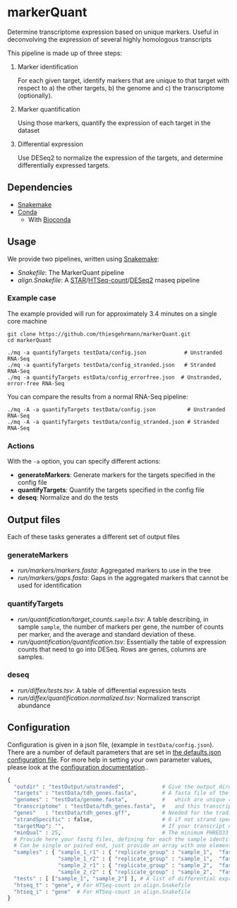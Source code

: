 # markerQuant
Determine transcriptome expression based on unique markers.
Useful in deconvolving the expression of several highly homologous transcripts

This pipeline is made up of three steps:
1. Marker identification

   For each given target, identify markers that are unique to that target with respect to a) the other targets, b) the genome and c) the transcriptome (optionally).
2. Marker quantification

   Using those markers, quantify the expression of each target in the dataset
3. Differential expression

   Use DESeq2 to normalize the expression of the targets, and determine differentially expressed targets.

## Dependencies

  * [Snakemake](http://snakemake.readthedocs.io)
  * [Conda](https://conda.io/miniconda.html)
    * With [Bioconda](https://bioconda.github.io/)

## Usage

We provide two pipelines, written using [Snakemake](http://snakemake.readthedocs.io):
 * *Snakefile*: The MarkerQuant pipeline
 * *align.Snakefile*: A [STAR](https://github.com/alexdobin/STAR)/[HTSeq-count](http://www-huber.embl.de/HTSeq/doc/overview.html)/[DESeq2](https://bioconductor.org/packages/release/bioc/html/DESeq2.html) rnaseq pipeline

### Example case

The example provided will run for approximately 3.4 minutes on a single core machine

    git clone https://github.com/thiesgehrmann/markerQuant.git
    cd markerQuant

    ./mq -a quantifyTargets testData/config.json            # Unstranded RNA-Seq
    ./mq -a quantifyTargets testData/config_stranded.json   # Stranded RNA-Seq
    ./mq -a quantifyTargets estData/config_errorfree.json  # Unstranded, error-free RNA-Seq


You can compare the results from a normal RNA-Seq pipeline:

    ./mq -A -a quantifyTargets testData/config.json          # Unstranded RNA-Seq
    ./mq -A -a quantifyTargets testData/config_stranded.json # Stranded RNA-Seq

### Actions

With the `-a` option, you can specify different actions:

 * **generateMarkers**: Generate markers for the targets specified in the config file
 * **quantifyTargets**: Quantify the targets specified in the config file
 * **deseq**: Normalize and do the tests

## Output files

Each of these tasks generates a different set of output files

### generateMarkers

 * *run/markers/markers.fasta*: Aggregated markers to use in the tree
 * *run/markers/gaps.fasta*: Gaps in the aggregated markers that cannot be used for identification

### quantifyTargets

 * *run/quantification/target_counts.`sample`.tsv*: A table describing, in sample `sample`, the number of markers per gene, the number of counts per marker, and the average and standard deviation of these.
 * *run/quantification/quantification.tsv*: Essentially the table of expression counts that need to go into DESeq. Rows are genes, columns are samples.

### deseq

* *run/diffex/tests.tsv*: A table of differential expression tests
* *run/diffex/quantification.normalized.tsv*: Normalized transcript abundance


## Configuration

Configuration is given in a json file, (example in `testData/config.json`).
There are a number of default parameters that are set in [the defaults.json configuration file](https://github.com/thiesgehrmann/markerQuant/blob/master/pipeline_components/defaults.json).
For more help in setting your own parameter values, please look at the [configuration documentation](https://github.com/thiesgehrmann/markerQuant/blob/master/pipeline_components/docs/config.json)..

```python
{
  "outdir" : "testOutput/unstranded",            # Give the output directory you want to use, should be absolute
  "targets" : "testData/tdh_genes.fasta",        # A fasta file of the targets you wish to generate markers for
  "genomes" : "testData/genome.fasta",           #   which are unique relative to this genome
  "transcriptome" : "testData/tdh_genes.fasta",  #   and this transcriptome (can be omitted if same as targets file)
  "genes"   : "testData/tdh_genes.gff",          # Needed for the traditional pipeline in align.Snakefile
  "strandSpecific" : false,                      # 0 if not strand specific, 1 it yes
  "targetMap": "",                               # If your transcript names are esoteric, you can map them to useful names with this file if necessary
  "minQual" : 25,                                # The minimum PHRED33 quality score to use for read regions that hit a marker
  # Provide here your fastq files, defining for each the sample identifier (e.g. sample_1_r1), a replicate group (e.g. sample_1), and a list of fastq files.
  # Can be single or paired end, just provide an array with one element if single ended.
  "samples" : { "sample_1_r1" : { "replicate_group" : "sample_1",  "fastq" : [ "testData/fastq/unstranded/sample_01_1.fastq", "testData/fastq/unstranded/sample_01_2.fastq" ]} ,
                "sample_1_r2" : { "replicate_group" : "sample_1",  "fastq" : [ "testData/fastq/unstranded/sample_02_1.fastq", "testData/fastq/unstranded/sample_02_2.fastq" ]} ,
                "sample_2_r1" : { "replicate_group" : "sample_2",  "fastq" : [ "testData/fastq/unstranded/sample_03_1.fastq", "testData/fastq/unstranded/sample_03_2.fastq" ]} ,
                "sample_2_r2" : { "replicate_group" : "sample_2",  "fastq" : [ "testData/fastq/unstranded/sample_04_1.fastq", "testData/fastq/unstranded/sample_04_2.fastq" ]} },
  "tests" : [ ["sample_1", "sample_2"] ], # A list of differential expression tests to perform
  "htseq_t" : "gene", # For HTSeq-count in align.Snakefile
  "htseq_i" : "gene"  # For HTSeq-count in align.Snakefile
}
```
  
